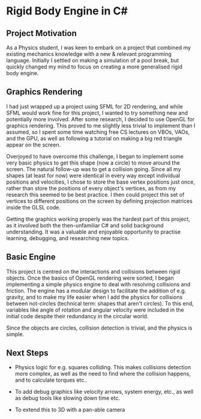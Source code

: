 <h1>Rigid Body Engine in C#</h1>

<h2>Project Motivation</h2>

As a Physics student, I was keen to embark on a project that combined my existing mechanics knowledge with a new & relevant programming language. Initially I settled on making a simulation of a pool break, but quickly changed my mind to focus on creating a more generalised rigid body engine.

<h2>Graphics Rendering</h2>

I had just wrapped up a project using SFML for 2D rendering, and while SFML would work fine for this project, I wanted to try something new and potentially more involved. After some research, I decided to use OpenGL for graphics rendering. This proved to me slightly less trivial to implement than I assumed, so I spent some time watching free CS lectures on VBOs, VAOs, and the GPU, as well as following a tutorial on making a big red triangle appear on the screen.

Overjoyed to have overcome this challenge, I began to implement some very basic physics to get this shape (now a circle) to move around the screen. The natural follow-up was to get a collision going. Since all my shapes (at least for now) were identical in every way except individual positions and velocities, I chose to store the base vertex positions just once, rather than store the positions of every object's vertices, as from my research this seemed to be best practice. I then could project this set of vertices to different positions on the screen by defining projection matrices inside the GLSL code.

Getting the graphics working properly was the hardest part of this project, as it involved both the then-unfamiliar C# and solid background understanding. It was a valuable and enjoyable opportunity to practise learning, debugging, and researching new topics.

<h2>Basic Engine</h2>

This project is centred on the interactions and collisions between rigid objects. Once the basics of OpenGL rendering were sorted, I began implementing a simple physics engine to deal with resolving collisions and friction. The engine has a modular design to facilitate the addition of e.g. gravity, and to make my life easier when I add the physics for collisions between not-circles (technical term: shapes that aren't circles). To this end, variables like angle of rotation and angular velocity were included in the initial code despite their redundancy in the circular world.

Since the objects are circles, collision detection is trivial, and the physics is simple.

<h2>Next Steps</h2>

- Physics logic for e.g. squares colliding. This makes collisions detection more complex, as well as the need to find where the collision happens, and to calculate torques etc..

- To add debug graphics like velocity arrows, system energy, etc., as well as debug tools like slowing down time etc.

- To extend this to 3D with a pan-able camera
